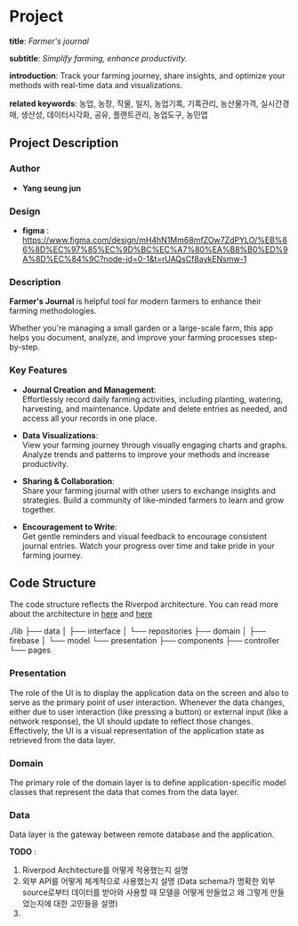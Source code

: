# Project

**title**: *Farmer's journal*

**subtitle**: *Simplify farming, enhance productivity.*

**introduction**: Track your farming journey, share insights, and optimize your methods with real-time data and visualizations. 

**related keywords**: 농업, 농장, 작물, 일지, 농업기록, 기록관리, 농산물가격, 실시간경매, 생산성, 데이터시각화, 공유, 플랜트관리, 농업도구, 농민앱

## Project Description 

### Author

- **Yang seung jun** 

### Design 

- **figma** : https://www.figma.com/design/mH4hN1Mm68mfZOw7ZdPYLO/%EB%86%8D%EC%97%85%EC%9D%BC%EC%A7%80%EA%B8%B0%ED%9A%8D%EC%84%9C?node-id=0-1&t=rUAQsCf8aykENsmw-1

### Description

**Farmer's Journal** is helpful tool for modern farmers to enhance their farming methodologies. 

Whether you're managing a small garden or a large-scale farm, this app helps you document, analyze, and improve your farming processes step-by-step.

### Key Features 

- **Journal Creation and Management**:  
  Effortlessly record daily farming activities, including planting, watering, harvesting, and maintenance. Update and delete entries as needed, and access all your records in one place.

- **Data Visualizations**:  
  View your farming journey through visually engaging charts and graphs. Analyze trends and patterns to improve your methods and increase productivity.

- **Sharing & Collaboration**:  
  Share your farming journal with other users to exchange insights and strategies. Build a community of like-minded farmers to learn and grow together.

- **Encouragement to Write**:  
  Get gentle reminders and visual feedback to encourage consistent journal entries. Watch your progress over time and take pride in your farming journey.

## Code Structure 
The code structure reflects the Riverpod architecture.
You can read more about the architecture in [here](https://yesj1234.github.io/posts/flutter_app_architecture2) and [here](https://yesj1234.github.io/posts/flutter_app_architecture)

./lib
├── data
│   ├── interface
│   └── repositories
├── domain
│    ├── firebase
│    └── model
└── presentation
    ├── components
    ├── controller
    └── pages


### Presentation
The role of the UI is to display the application data on the screen and also to serve as the primary point of user interaction.
Whenever the data changes, either due to user interaction (like pressing a button) or external input (like a network response), the UI should update to reflect those changes.
Effectively, the UI is a visual representation of the application state as retrieved from the data layer.

### Domain
The primary role of the domain layer is to define application-specific model classes that represent the data that comes from the data layer.

### Data
Data layer is the gateway between remote database and the application. 



**TODO** :
1. Riverpod Architecture를 어떻게 적용했는지 설명 
2. 외부 API를 어떻게 체계적으로 사용했는지 설명 (Data schema가 명확한 외부 source로부터 데이터를 받아와 사용할 때 모델을 어떻게 만들었고 왜 그렇게 만들었는지에 대한 고민들을 설명)
3. 